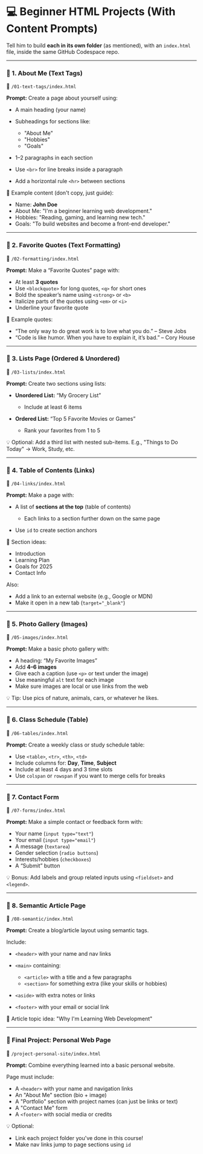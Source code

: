 # 💻 Beginner HTML Projects (With Content Prompts)

Tell him to build **each in its own folder** (as mentioned), with an `index.html` file, inside the same GitHub Codespace repo.

---

### 🔹 1. **About Me (Text Tags)**

📁 `/01-text-tags/index.html`

**Prompt:**
Create a page about yourself using:

* A main heading (your name)
* Subheadings for sections like:

  * "About Me"
  * "Hobbies"
  * "Goals"
* 1–2 paragraphs in each section
* Use `<br>` for line breaks inside a paragraph
* Add a horizontal rule `<hr>` between sections

🧠 Example content (don't copy, just guide):

* Name: **John Doe**
* About Me: "I'm a beginner learning web development."
* Hobbies: "Reading, gaming, and learning new tech."
* Goals: "To build websites and become a front-end developer."

---

### 🔹 2. **Favorite Quotes (Text Formatting)**

📁 `/02-formatting/index.html`

**Prompt:**
Make a “Favorite Quotes” page with:

* At least **3 quotes**
* Use `<blockquote>` for long quotes, `<q>` for short ones
* Bold the speaker’s name using `<strong>` or `<b>`
* Italicize parts of the quotes using `<em>` or `<i>`
* Underline your favorite quote

🧠 Example quotes:

* “The only way to do great work is to love what you do.” – Steve Jobs
* “Code is like humor. When you have to explain it, it’s bad.” – Cory House

---

### 🔹 3. **Lists Page (Ordered & Unordered)**

📁 `/03-lists/index.html`

**Prompt:**
Create two sections using lists:

* **Unordered List:** “My Grocery List”

  * Include at least 6 items
* **Ordered List:** “Top 5 Favorite Movies or Games”

  * Rank your favorites from 1 to 5

💡 Optional: Add a third list with nested sub-items.
E.g., "Things to Do Today" → Work, Study, etc.

---

### 🔹 4. **Table of Contents (Links)**

📁 `/04-links/index.html`

**Prompt:**
Make a page with:

* A list of **sections at the top** (table of contents)

  * Each links to a section further down on the same page
* Use `id` to create section anchors

🧠 Section ideas:

* Introduction
* Learning Plan
* Goals for 2025
* Contact Info

Also:

* Add a link to an external website (e.g., Google or MDN)
* Make it open in a new tab (`target="_blank"`)

---

### 🔹 5. **Photo Gallery (Images)**

📁 `/05-images/index.html`

**Prompt:**
Make a basic photo gallery with:

* A heading: “My Favorite Images”
* Add **4–6 images**
* Give each a caption (use `<p>` or text under the image)
* Use meaningful `alt` text for each image
* Make sure images are local or use links from the web

💡 Tip: Use pics of nature, animals, cars, or whatever he likes.

---

### 🔹 6. **Class Schedule (Table)**

📁 `/06-tables/index.html`

**Prompt:**
Create a weekly class or study schedule table:

* Use `<table>`, `<tr>`, `<th>`, `<td>`
* Include columns for: **Day**, **Time**, **Subject**
* Include at least 4 days and 3 time slots
* Use `colspan` or `rowspan` if you want to merge cells for breaks

---

### 🔹 7. **Contact Form**

📁 `/07-forms/index.html`

**Prompt:**
Make a simple contact or feedback form with:

* Your name (`input type="text"`)
* Your email (`input type="email"`)
* A message (`textarea`)
* Gender selection (`radio buttons`)
* Interests/hobbies (`checkboxes`)
* A “Submit” button

💡 Bonus: Add labels and group related inputs using `<fieldset>` and `<legend>`.

---

### 🔹 8. **Semantic Article Page**

📁 `/08-semantic/index.html`

**Prompt:**
Create a blog/article layout using semantic tags.

Include:

* `<header>` with your name and nav links
* `<main>` containing:

  * `<article>` with a title and a few paragraphs
  * `<section>` for something extra (like your skills or hobbies)
* `<aside>` with extra notes or links
* `<footer>` with your email or social link

🧠 Article topic idea: "Why I'm Learning Web Development"

---

### 🎯 Final Project: **Personal Web Page**

📁 `/project-personal-site/index.html`

**Prompt:**
Combine everything learned into a basic personal website.

Page must include:

* A `<header>` with your name and navigation links
* An "About Me" section (bio + image)
* A "Portfolio" section with project names (can just be links or text)
* A "Contact Me" form
* A `<footer>` with social media or credits

💡 Optional:

* Link each project folder you've done in this course!
* Make nav links jump to page sections using `id`
